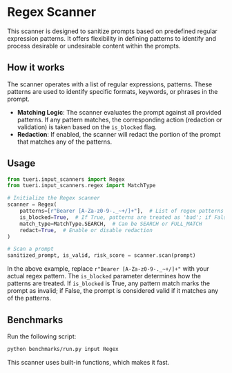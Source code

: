 # Regex Scanner

This scanner is designed to sanitize prompts based on predefined regular expression patterns.
It offers flexibility in defining patterns to identify and process desirable or undesirable content within the prompts.

## How it works

The scanner operates with a list of regular expressions, patterns. These patterns are used to identify specific formats, keywords, or phrases in the prompt.

- **Matching Logic**: The scanner evaluates the prompt against all provided patterns. If any pattern matches, the corresponding action (redaction or validation) is taken based on the `is_blocked` flag.
- **Redaction**: If enabled, the scanner will redact the portion of the prompt that matches any of the patterns.

## Usage

```python
from tueri.input_scanners import Regex
from tueri.input_scanners.regex import MatchType

# Initialize the Regex scanner
scanner = Regex(
    patterns=[r"Bearer [A-Za-z0-9-._~+/]+"],  # List of regex patterns
    is_blocked=True,  # If True, patterns are treated as 'bad'; if False, as 'good'
    match_type=MatchType.SEARCH,  # Can be SEARCH or FULL_MATCH
    redact=True,  # Enable or disable redaction
)

# Scan a prompt
sanitized_prompt, is_valid, risk_score = scanner.scan(prompt)
```

In the above example, replace `r"Bearer [A-Za-z0-9-._~+/]+"` with your actual regex pattern.
The `is_blocked` parameter determines how the patterns are treated.
If `is_blocked` is True, any pattern match marks the prompt as invalid; if False, the prompt is considered valid if it matches any of the patterns.

## Benchmarks

Run the following script:

```sh
python benchmarks/run.py input Regex
```

This scanner uses built-in functions, which makes it fast.
